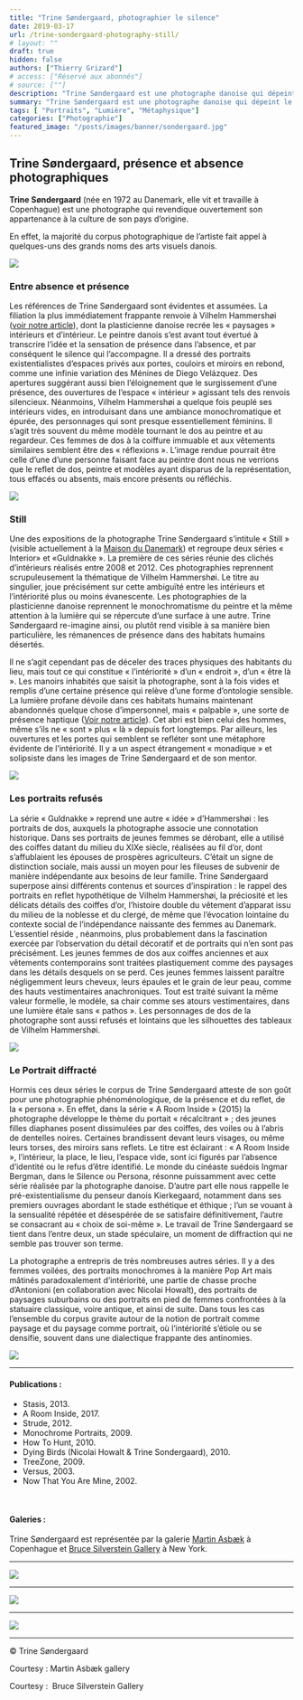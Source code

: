 ```yaml
---
title: "Trine Søndergaard, photographier le silence"
date: 2019-03-17
url: /trine-sondergaard-photography-still/
# layout: ""
draft: true
hidden: false
authors: ["Thierry Grizard"]
# access: ["Réservé aux abonnés"]
# source: [""]
description: "Trine Søndergaard est une photographe danoise qui dépeint le silence et capture des paysages comme des portraits et réalise des portraits tels des paysages."
summary: "Trine Søndergaard est une photographe danoise qui dépeint le silence et capture des paysages comme des portraits et réalise des portraits tels des paysages."
tags: [ "Portraits", "Lumière", "Métaphysique"]
categories: ["Photographie"]
featured_image: "/posts/images/banner/sondergaard.jpg"
---
```

## Trine Søndergaard, présence et absence photographiques

**Trine Søndergaard** (née en 1972 au Danemark, elle vit et travaille à Copenhague) est une photographe qui revendique ouvertement son appartenance à la culture de son pays d’origine.

En effet, la majorité du corpus photographique de l’artiste fait appel à quelques-uns des grands noms des arts visuels danois.

![](/posts/images/sondergaard/trine-sondergaard_young-girl_photography.002.jpg)

### Entre absence et présence

Les références de Trine Søndergaard sont évidentes et assumées. La filiation la plus immédiatement frappante renvoie à Vilhelm Hammershøi ([voir notre article](/vilhelm-hammershoi-peintre-du-silence/)), dont la plasticienne danoise recrée les « paysages » intérieurs et d’intérieur. Le peintre danois s’est avant tout évertué à transcrire l’idée et la sensation de présence dans l’absence, et par conséquent le silence qui l’accompagne. Il a dressé des portraits existentialistes d’espaces privés aux portes, couloirs et miroirs en rebond, comme une infinie variation des Ménines de Diego Velázquez. Des apertures suggérant aussi bien l’éloignement que le surgissement d’une présence, des ouvertures de l’espace « intérieur » agissant tels des renvois silencieux. Néanmoins, Vilhelm Hammershøi a quelque fois peuplé ses intérieurs vides, en introduisant dans une ambiance monochromatique et épurée, des personnages qui sont presque essentiellement féminins. Il s’agit très souvent du même modèle tournant le dos au peintre et au regardeur. Ces femmes de dos à la coiffure immuable et aux vêtements similaires semblent être des « réflexions ». L’image rendue pourrait être celle d’une d’une personne faisant face au peintre dont nous ne verrions que le reflet de dos, peintre et modèles ayant disparus de la représentation, tous effacés ou absents, mais encore présents ou réfléchis.

![](/posts/images/sondergaard/trine-sondergaard_danemark_photography_still.001.jpg)

### Still

Une des expositions de la photographe Trine Søndergaard s’intitule « Still » (visible actuellement à la [Maison du Danemark](https://www.maisondudanemark.dk/?ref=artefields.net)) et regroupe deux séries « Interior» et «Guldnakke ». La première de ces séries réunie des clichés d’intérieurs réalisés entre 2008 et 2012. Ces photographies reprennent scrupuleusement la thématique de Vilhelm Hammershøi. Le titre au singulier, joue précisément sur cette ambiguïté entre les intérieurs et l’intériorité plus ou moins évanescente. Les photographies de la plasticienne danoise reprennent le monochromatisme du peintre et la même attention à la lumière qui se répercute d’une surface à une autre. Trine Søndergaard re-imagine ainsi, ou plutôt rend visible à sa manière bien particulière, les rémanences de présence dans des habitats humains désertés.

Il ne s’agit cependant pas de déceler des traces physiques des habitants du lieu, mais tout ce qui constitue « l’intériorité » d’un « endroit », d’un « être là ». Les manoirs inhabités que saisit la photographe, sont à la fois vides et remplis d’une certaine présence qui relève d’une forme d’ontologie sensible. La lumière profane dévoile dans ces habitats humains maintenant abandonnés quelque chose d’impersonnel, mais « palpable », une sorte de présence haptique ([Voir notre article](/../art-moderne/raoul-hausmann-dadasophe-et-photographe/)). Cet abri est bien celui des hommes, même s’ils ne « sont » plus « là » depuis fort longtemps. Par ailleurs, les ouvertures et les portes qui semblent se refléter sont une métaphore évidente de l’intériorité. Il y a un aspect étrangement « monadique » et solipsiste dans les images de Trine Søndergaard et de son mentor.

![](/posts/images/sondergaard/trine-sondergaard_danemark_photography_still.009.jpg)

### Les portraits refusés

La série « Guldnakke » reprend une autre « idée » d’Hammershøi : les portraits de dos, auxquels la photographe associe une connotation historique. Dans ses portraits de jeunes femmes se dérobant, elle a utilisé des coiffes datant du milieu du XIXe siècle, réalisées au fil d’or, dont s’affublaient les épouses de prospères agriculteurs. C’était un signe de distinction sociale, mais aussi un moyen pour les fileuses de subvenir de manière indépendante aux besoins de leur famille. Trine Søndergaard superpose ainsi différents contenus et sources d’inspiration : le rappel des portraits en reflet hypothétique de Vilhelm Hammershøi, la préciosité et les délicats détails des coiffes d’or, l’histoire double du vêtement d’apparat issu du milieu de la noblesse et du clergé, de même que l’évocation lointaine du contexte social de l’indépendance naissante des femmes au Danemark. L’essentiel réside , néanmoins, plus probablement dans la fascination exercée par l’observation du détail décoratif et de portraits qui n’en sont pas précisément. Les jeunes femmes de dos aux coiffes anciennes et aux vêtements contemporains sont traitées plastiquement comme des paysages dans les détails desquels on se perd. Ces jeunes femmes laissent paraître négligemment leurs cheveux, leurs épaules et le grain de leur peau, comme des hauts vestimentaires anachroniques. Tout est traité suivant la même valeur formelle, le modèle, sa chair comme ses atours vestimentaires, dans une lumière étale sans « pathos ». Les personnages de dos de la photographe sont aussi refusés et lointains que les silhouettes des tableaux de Vilhelm Hammershøi.

![](/posts/images/sondergaard/trine-sondergaard_danemark_photography_still.002.jpg)

### Le Portrait diffracté

Hormis ces deux séries le corpus de Trine Søndergaard atteste de son goût pour une photographie phénoménologique, de la présence et du reflet, de la « persona ». En effet, dans la série « A Room Inside » (2015) la photographe développe le thème du portait « récalcitrant » ; des jeunes filles diaphanes posent dissimulées par des coiffes, des voiles ou à l’abris de dentelles noires. Certaines brandissent devant leurs visages, ou même leurs torses, des miroirs sans reflets. Le titre est éclairant : « A Room Inside », l’intérieur, la place, le lieu, l’espace vide, sont ici figurés par l’absence d’identité ou le refus d’être identifié. Le monde du cinéaste suédois Ingmar Bergman, dans le Silence ou Persona, résonne puissamment avec cette série réalisée par la photographe danoise. D’autre part elle nous rappelle le pré-existentialisme du penseur danois Kierkegaard, notamment dans ses premiers ouvrages abordant le stade esthétique et éthique ; l’un se vouant à la sensualité répétée et désespérée de se satisfaire définitivement, l’autre se consacrant au « choix de soi-même ». Le travail de Trine Søndergaard se tient dans l’entre deux, un stade spéculaire, un moment de diffraction qui ne semble pas trouver son terme.

La photographe a entrepris de très nombreuses autres séries. Il y a des femmes voilées, des portraits monochromes à la manière Pop Art mais mâtinés paradoxalement d’intériorité, une partie de chasse proche d’Antonioni (en collaboration avec Nicolai Howalt), des portraits de paysages suburbains ou des portraits en pied de femmes confrontées à la statuaire classique, voire antique, et ainsi de suite. Dans tous les cas l’ensemble du corpus gravite autour de la notion de portrait comme paysage et du paysage comme portrait, où l’intériorité s’étiole ou se densifie, souvent dans une dialectique frappante des antinomies.

![](/posts/images/sondergaard/trine-sondergaard_danemark_photography_still.008.jpg)

---

#### Publications :

* Stasis, 2013.
* A Room Inside, 2017.
* Strude, 2012.
* Monochrome Portraits, 2009.
* How To Hunt, 2010.
* Dying Birds (Nicolai Howalt & Trine Sondergaard), 2010.
* TreeZone, 2009.
* Versus, 2003.
* Now That You Are Mine, 2002.

⠀
#### Galeries :

Trine Søndergaard est représentée par la galerie [Martin Asbæk](http://www.martinasbaek.com/?ref=artefields.net) à Copenhague et [Bruce Silverstein Gallery](http://www.brucesilverstein.com/?ref=artefields.net) à New York.

---

![](/posts/images/sondergaard/trine-sondergaard_danemark_photography_still.0011.jpg)

---

![](/posts/images/sondergaard/trine-sondergaard_danemark_photography_guldnakke.002.jpg)

---

![](/posts/images/sondergaard/trine-sondergaard_danemark_photography_still.012.jpg)

---

© Trine Søndergaard

Courtesy : Martin Asbæk gallery

Courtesy :  Bruce Silverstein Gallery